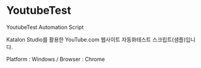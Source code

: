 # YoutubeTest
YoutubeTest Automation Script

Katalon Studio를 활용한 YouTube.com 웹사이트 자동화테스트 스크립트(샘플)입니다.

Platform : Windows / Browser : Chrome
